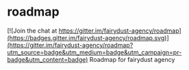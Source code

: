 # roadmap

[![Join the chat at https://gitter.im/fairydust-agency/roadmap](https://badges.gitter.im/fairydust-agency/roadmap.svg)](https://gitter.im/fairydust-agency/roadmap?utm_source=badge&utm_medium=badge&utm_campaign=pr-badge&utm_content=badge)
Roadmap for fairydust agency
